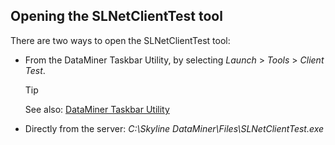 ## Opening the SLNetClientTest tool

There are two ways to open the SLNetClientTest tool:

- From the DataMiner Taskbar Utility, by selecting *Launch* > *Tools* > *Client Test*.

    > [!TIP]
    > See also:
    > [DataMiner Taskbar Utility](DataMiner_Taskbar_Utility.md)

- Directly from the server: *C:\\Skyline DataMiner\\Files\\SLNetClientTest.exe*
